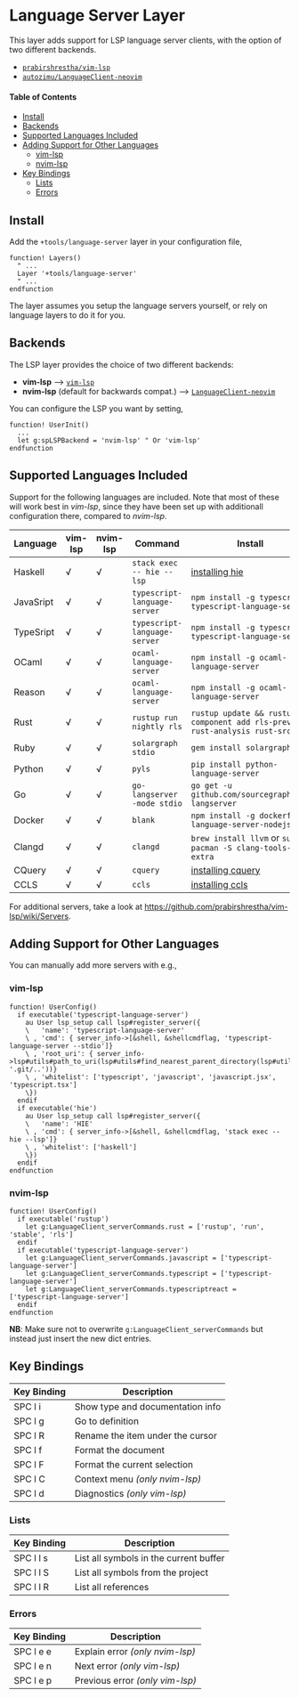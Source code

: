 # Language Server Layer

This layer adds support for LSP language server clients, with the option of two different backends.

- [`prabirshrestha/vim-lsp`](https://github.com/prabirshrestha/vim-lsp)
- [`autozimu/LanguageClient-neovim`](https:/github.com/autozimu/LanguageClient-neovim)

#### Table of Contents

- [Install](#install)
- [Backends](#backends)
- [Supported Languages Included](#supported-languages-included)
- [Adding Support for Other Languages](#adding-support-for-other-languages)
  - [vim-lsp](#vim-lsp)
  - [nvim-lsp](#nvim-lsp)
- [Key Bindings](#key-bindings)
  - [Lists](#lists)
  - [Errors](#errors)

## Install

Add the `+tools/language-server` layer in your configuration file,

```viml
function! Layers()
  " ...
  Layer '+tools/language-server'
  " ...
endfunction
```

The layer assumes you setup the language servers yourself, or rely on language layers to do it for you.

## Backends

The LSP layer provides the choice of two different backends:

- **vim-lsp** --> [`vim-lsp`](https://github.com/prabirshrestha/vim-lsp)
- **nvim-lsp** (default for backwards compat.) --> [`LanguageClient-neovim`](https:/github.com/autozimu/LanguageClient-neovim)

You can configure the LSP you want by setting,

```viml
function! UserInit()
  ...
  let g:spLSPBackend = 'nvim-lsp' " Or 'vim-lsp'
endfunction
```

## Supported Languages Included

Support for the following languages are included. Note that most of these will work best in _vim-lsp_, since they have been set up with additionall configuration there, compared to _nvim-lsp_.

| Language  | vim-lsp | nvim-lsp | Command                      | Install                                                                      |
| --------- | ------- | -------- | ---------------------------- | ---------------------------------------------------------------------------- |
| Haskell   | √       | √        | `stack exec -- hie --lsp`    | [installing hie](https://github.com/haskell/haskell-ide-engine#installation) |
| JavaSript | √       | √        | `typescript-language-server` | `npm install -g typescript typescript-language-server`                       |
| TypeSript | √       | √        | `typescript-language-server` | `npm install -g typescript typescript-language-server`                       |
| OCaml     | √       | √        | `ocaml-language-server`      | `npm install -g ocaml-language-server`                                       |
| Reason    | √       | √        | `ocaml-language-server`      | `npm install -g ocaml-language-server`                                       |
| Rust      | √       | √        | `rustup run nightly rls`     | `rustup update && rustup component add rls-preview rust-analysis rust-src`   |
| Ruby      | √       | √        | `solargraph stdio`           | `gem install solargraph`                                                     |
| Python    | √       | √        | `pyls`                       | `pip install python-language-server`                                         |
| Go        | √       | √        | `go-langserver -mode stdio`  | `go get -u github.com/sourcegraph/go-langserver`                             |
| Docker    | √       | √        | `blank`                      | `npm install -g dockerfile-language-server-nodejs`                           |
| Clangd    | √       | √        | `clangd`                     | `brew install llvm` or `sudo pacman -S clang-tools-extra`                    |
| CQuery    | √       | √        | `cquery`                     | [installing cquery](https://github.com/jacobdufault/cquery/wiki)             |
| CCLS      | √       | √        | `ccls`                       | [installing ccls](https://github.com/MaskRay/ccls/wiki/Getting-started)      |

For additional servers, take a look at https://github.com/prabirshrestha/vim-lsp/wiki/Servers.

## Adding Support for Other Languages

You can manually add more servers with e.g.,

### vim-lsp

```viml
function! UserConfig()
  if executable('typescript-language-server')
    au User lsp_setup call lsp#register_server({
    \   'name': 'typescript-language-server'
    \ , 'cmd': { server_info->[&shell, &shellcmdflag, 'typescript-language-server --stdio']}
    \ , 'root_uri': { server_info->lsp#utils#path_to_uri(lsp#utils#find_nearest_parent_directory(lsp#utils#get_buffer_path(), '.git/..'))}
    \ , 'whitelist': ['typescript', 'javascript', 'javascript.jsx', 'typescript.tsx']
    \})
  endif
  if executable('hie')
    au User lsp_setup call lsp#register_server({
    \   'name': 'HIE'
    \ , 'cmd': { server_info->[&shell, &shellcmdflag, 'stack exec -- hie --lsp']}
    \ , 'whitelist': ['haskell']
    \})
  endif
endfunction
```

### nvim-lsp

```viml
function! UserConfig()
  if executable('rustup')
    let g:LanguageClient_serverCommands.rust = ['rustup', 'run', 'stable', 'rls']
  endif
  if executable('typescript-language-server')
    let g:LanguageClient_serverCommands.javascript = ['typescript-language-server']
    let g:LanguageClient_serverCommands.typescript = ['typescript-language-server']
    let g:LanguageClient_serverCommands.typescriptreact = ['typescript-language-server']
  endif
endfunction
```

**NB**: Make sure not to overwrite `g:LanguageClient_serverCommands` but instead just insert the new dict entries.

## Key Bindings

| Key Binding | Description                      |
| ----------- | -------------------------------- |
| SPC l i     | Show type and documentation info |
| SPC l g     | Go to definition                 |
| SPC l R     | Rename the item under the cursor |
| SPC l f     | Format the document              |
| SPC l F     | Format the current selection     |
| SPC l C     | Context menu _(only nvim-lsp)_   |
| SPC l d     | Diagnostics _(only vim-lsp)_     |

### Lists

| Key Binding | Description                            |
| ----------- | -------------------------------------- |
| SPC l l s   | List all symbols in the current buffer |
| SPC l l S   | List all symbols from the project      |
| SPC l l R   | List all references                    |

### Errors

| Key Binding | Description                     |
| ----------- | ------------------------------- |
| SPC l e e   | Explain error _(only nvim-lsp)_ |
| SPC l e n   | Next error _(only vim-lsp)_     |
| SPC l e p   | Previous error _(only vim-lsp)_ |
